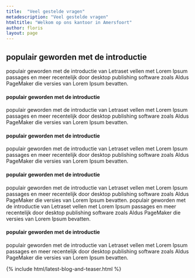 ```yaml
---
title:  "Veel gestelde vragen"
metadescription: "Veel gestelde vragen"
htmltitle: "Welkom op ons kantoor in Amersfoort"
author: floris
layout: page
---
```


## populair geworden met de introductie
populair geworden met de introductie van Letraset vellen met Lorem Ipsum passages en meer recentelijk door desktop publishing software zoals Aldus PageMaker die versies van Lorem Ipsum bevatten.

#### populair geworden met de introductie
populair geworden met de introductie van Letraset vellen met Lorem Ipsum passages en meer recentelijk door desktop publishing software zoals Aldus PageMaker die versies van Lorem Ipsum bevatten.

#### populair geworden met de introductie
populair geworden met de introductie van Letraset vellen met Lorem Ipsum passages en meer recentelijk door desktop publishing software zoals Aldus PageMaker die versies van Lorem Ipsum bevatten.

#### populair geworden met de introductie
populair geworden met de introductie van Letraset vellen met Lorem Ipsum passages en meer recentelijk door desktop publishing software zoals Aldus PageMaker die versies van Lorem Ipsum bevatten.
populair geworden met de introductie van Letraset vellen met Lorem Ipsum passages en meer recentelijk door desktop publishing software zoals Aldus PageMaker die versies van Lorem Ipsum bevatten.

#### populair geworden met de introductie
populair geworden met de introductie van Letraset vellen met Lorem Ipsum passages en meer recentelijk door desktop publishing software zoals Aldus PageMaker die versies van Lorem Ipsum bevatten.

{% include html/latest-blog-and-teaser.html %}